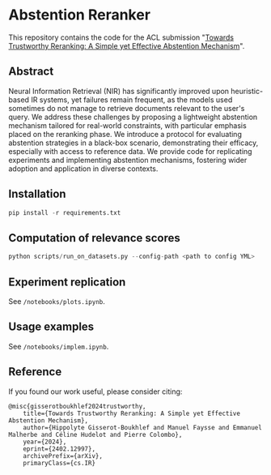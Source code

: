 # Abstention Reranker

This repository contains the code for the ACL submission "[Towards Trustworthy Reranking: A Simple yet Effective Abstention Mechanism](https://arxiv.org/pdf/2402.12997.pdf)".

## Abstract

Neural Information Retrieval (NIR) has significantly improved upon heuristic-based IR systems, yet failures remain frequent, as the models used sometimes do not manage to retrieve documents relevant to the user's query. We address these challenges by proposing a lightweight abstention mechanism tailored for real-world constraints, with particular emphasis placed on the reranking phase. We introduce a protocol for evaluating abstention strategies in a black-box scenario, demonstrating their efficacy, especially with access to reference data. We provide code for replicating experiments and implementing abstention mechanisms, fostering wider adoption and application in diverse contexts.

## Installation
```python
pip install -r requirements.txt
```

## Computation of relevance scores

```python 
python scripts/run_on_datasets.py --config-path <path to config YML>
```

## Experiment replication

See `/notebooks/plots.ipynb`.

## Usage examples

See `/notebooks/implem.ipynb`.

## Reference

If you found our work useful, please consider citing:

```
@misc{gisserotboukhlef2024trustworthy,
    title={Towards Trustworthy Reranking: A Simple yet Effective Abstention Mechanism}, 
    author={Hippolyte Gisserot-Boukhlef and Manuel Faysse and Emmanuel Malherbe and Céline Hudelot and Pierre Colombo},
    year={2024},
    eprint={2402.12997},
    archivePrefix={arXiv},
    primaryClass={cs.IR}
```
